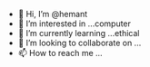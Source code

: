 - 👋 Hi, I’m @hemant
- 👀 I’m interested in ...computer 
- 🌱 I’m currently learning ...ethical 
- 💞️ I’m looking to collaborate on ...
- 📫 How to reach me ...

<!---
hburh/hburh is a ✨ special ✨ repository because its `README.md` (this file) appears on your GitHub profile.
You can click the Preview link to take a look at your changes.
--->
